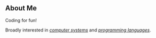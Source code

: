 ## About Me

Coding for fun!

Broadly interested in <u>*computer systems*</u> and <u>*programming languages*</u>.
